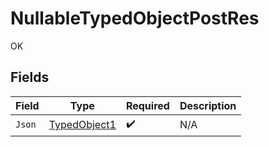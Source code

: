 # NullableTypedObjectPostRes

OK


## Fields

| Field                                               | Type                                                | Required                                            | Description                                         |
| --------------------------------------------------- | --------------------------------------------------- | --------------------------------------------------- | --------------------------------------------------- |
| `Json`                                              | [TypedObject1](../../models/shared/TypedObject1.md) | :heavy_check_mark:                                  | N/A                                                 |